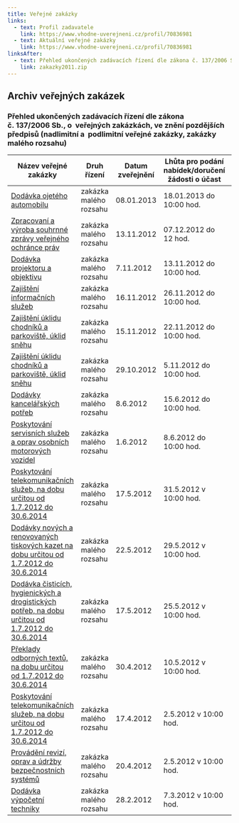```yaml
---
title: Veřejné zakázky
links:
  - text: Profil zadavatele
    link: https://www.vhodne-uverejneni.cz/profil/70836981
  - text: Aktuální veřejné zakázky
    link: https://www.vhodne-uverejneni.cz/profil/70836981
linksAfter:
  - text: Přehled ukončených zadávacích řízení dle zákona č. 137/2006 Sb.
    link: zakazky2011.zip
---
```


## Archiv veřejných zakázek

### Přehled ukončených zadávacích řízení dle zákona č. 137/2006 Sb., o  veřejných zakázkách, ve znění pozdějších předpisů (nadlimitní a  podlimitní veřejné zakázky, zakázky malého rozsahu)

| Název veřejné zakázky                                                                                                                                                                           | Druh řízení            | Datum zveřejnění | Lhůta pro podání nabídek/doručení žádosti o účast | Vybraný dodavatel                                  |
| ----------------------------------------------------------------------------------------------------------------------------------------------------------------------------------------------- | ---------------------- | ---------------- | ------------------------------------------------- | -------------------------------------------------- |
| [Dodávka ojetého automobilu](https://www.ochrance.cz/kancelar-vop/verejne-zakazky/archiv-verejnych-zakazek/p13v00000001/)                                                                       | zakázka malého rozsahu | 08.01.2013       | 18.01.2013 do 10:00 hod.                          | Škoda Auto a.s.                                    |
| [Zpracovaní a výroba souhrnné zprávy veřejného ochránce práv](https://www.ochrance.cz/kancelar-vop/verejne-zakazky/archiv-verejnych-zakazek/p12v00000028/)                                      | zakázka malého rozsahu | 13.11.2012       | 07.12.2012 do 12 hod.                             | Omega Design s.r.o.                                |
| [Dodávka projektoru a objektivu](https://www.ochrance.cz/kancelar-vop/verejne-zakazky/archiv-verejnych-zakazek/p12v00000027/)                                                                   | zakázka malého rozsahu | 7.11.2012        | 13.11.2012 do 10:00 hod.                          | Data-Video-Media s.r.o.                            |
| [Zajištění informačních služeb](https://www.ochrance.cz/kancelar-vop/verejne-zakazky/archiv-verejnych-zakazek/p12v00000030/)                                                                    | zakázka malého rozsahu | 16.11.2012       | 26.11.2012 do 10:00 hod.                          | Wolters Kluwer ČR,a.s.                             |
| [Zajištění úklidu chodníků a parkoviště, úklid sněhu](https://www.ochrance.cz/kancelar-vop/verejne-zakazky/archiv-verejnych-zakazek/p12v00000029/)                                              | zakázka malého rozsahu | 15.11.2012       | 22.11.2012 do 10:00 hod.                          | MELOUNOVA s.r.o.                                   |
| [Zajištění úklidu chodníků a parkoviště, úklid sněhu](https://www.ochrance.cz/kancelar-vop/verejne-zakazky/archiv-verejnych-zakazek/p12v00000026/)                                              | zakázka malého rozsahu | 29.10.2012       | 5.11.2012 do 10:00 hod.                           | Zrušeno                                            |
| [Dodávky kancelářských potřeb](https://www.ochrance.cz/kancelar-vop/verejne-zakazky/archiv-verejnych-zakazek/p12v00000025/)                                                                     | zakázka malého rozsahu | 8.6.2012         | 15.6.2012 do 10:00 hod.                           | KARKO, výrobní družstvo nevidomých                 |
| [Poskytování servisních služeb a oprav osobních motorových vozidel](https://www.ochrance.cz/kancelar-vop/verejne-zakazky/archiv-verejnych-zakazek/p12v00000024/)                                | zakázka malého rozsahu | 1.6.2012         | 8.6.2012 do 10:00 hod.                            | Autonova Brno, spol. s r.o.                        |
| [Poskytování telekomunikačních služeb, na dobu určitou od 1.7.2012 do 30.6.2014](https://www.ochrance.cz/kancelar-vop/verejne-zakazky/archiv-verejnych-zakazek/p12v00000023/)                   | zakázka malého rozsahu | 17.5.2012        | 31.5.2012 v 10:00 hod.                            | Telefónica Czech Republic, a.s. /GTS Czech, s.r.o. |
| [Dodávky nových a renovovaných tiskových kazet na dobu určitou od 1.7.2012 do 30.6.2014](https://www.ochrance.cz/kancelar-vop/verejne-zakazky/archiv-verejnych-zakazek/p12v00000022/)           | zakázka malého rozsahu | 22.5.2012        | 29.5.2012 v 10:00 hod.                            | TRS-IT s. r. o.                                    |
| [Dodávka čisticích, hygienických a drogistických potřeb, na dobu určitou od 1.7.2012 do 30.6.2014](https://www.ochrance.cz/kancelar-vop/verejne-zakazky/archiv-verejnych-zakazek/p12v00000021/) | zakázka malého rozsahu | 17.5.2012        | 25.5.2012 v 10:00 hod.                            | Bika - Velkoobchod papírem, spol. s r.o.           |
| [Překlady odborných textů, na dobu určitou od 1.7.2012 do 30.6.2014](https://www.ochrance.cz/kancelar-vop/verejne-zakazky/archiv-verejnych-zakazek/p12v00000020/)                               | zakázka malého rozsahu | 30.4.2012        | 10.5.2012 v 10:00 hod.                            | Lingea, s. r. o.                                   |
| [Poskytování telekomunikačních služeb, na dobu určitou od 1.7.2012 do 30.6.2014](https://www.ochrance.cz/kancelar-vop/verejne-zakazky/archiv-verejnych-zakazek/p12v00000019/)                   | zakázka malého rozsahu | 17.4.2012        | 2.5.2012 v 10:00 hod.                             | X Zrušené                                          |
| [Provádění revizí, oprav a údržby bezpečnostních systémů](https://www.ochrance.cz/kancelar-vop/verejne-zakazky/archiv-verejnych-zakazek/p12v00000018/)                                          | zakázka malého rozsahu | 20.4.2012        | 2.5.2012 v 10:00 hod.                             | SECURITY TECHNOLOGIES s. r. o.                     |
| [Dodávka výpočetní techniky](https://www.ochrance.cz/kancelar-vop/verejne-zakazky/archiv-verejnych-zakazek/p12v00000017/)                                                                       | zakázka malého rozsahu | 28.2.2012        | 7.3.2012 v 10:00 hod.                             | HCV group, a.s.                                    |
